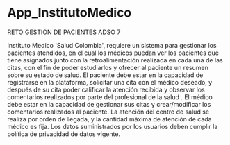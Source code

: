 # App_InstitutoMedico
RETO GESTION DE PACIENTES ADSO 7

Instituto Medico 'Salud Colombia', requiere un sistema para gestionar los pacientes atendidos, en el cual los médicos puedan ver los pacientes que tiene asignados junto con la retroalimentación realizada en cada una de las citas, con el fin de poder estudiarlos y ofrecer al paciente un resumen sobre su estado de salud.
El paciente debe estar en la capacidad de registrarse en la plataforma, solicitar una cita con el médico deseado, y después de su cita poder calificar la atención recibida y observar los comentarios realizados por parte del profesional de la salud .
El médico debe estar en la capacidad de gestionar sus citas y crear/modificar los comentarios realizados al paciente.
La atención del centro de salud se realiza por orden de llegada, y la cantidad máxima de atención de cada médico es fija.
Los datos suministrados por los usuarios deben cumplir la política de privacidad de datos vigente.
